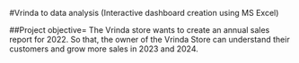 #Vrinda to data analysis (Interactive dashboard creation using MS Excel)

##Project objective=
The Vrinda store wants to create an annual sales report for 2022. So that, the owner of the Vrinda Store can understand their customers and grow more sales in 2023 and 2024.
